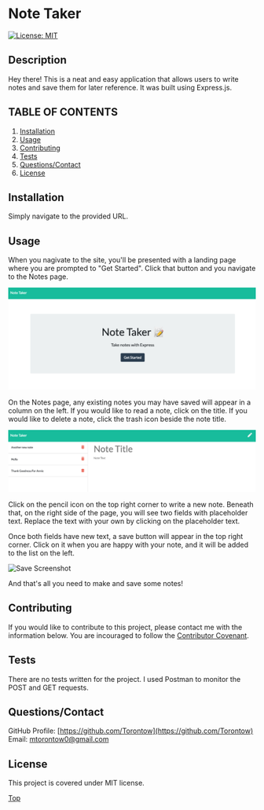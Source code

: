 # Note Taker

[![License: MIT](https://img.shields.io/badge/License-MIT-yellow.svg)](https://opensource.org/licenses/MIT)

## Description 

Hey there! This is a neat and easy application that allows users to write notes and save them for later reference. It was built using Express.js.

## TABLE OF CONTENTS

1. [Installation](#Installation)
2. [Usage](#Usage)
3. [Contributing](#Contributing)
4. [Tests](#Tests)
5. [Questions/Contact](#Questions/Contact)
6. [License](#License)

## Installation

Simply navigate to the provided URL.

## Usage

When you nagivate to the site, you'll be presented with a landing page where you are prompted to "Get Started". Click that button and you navigate to the Notes page.

![Index Page](public/assets/index-screenshot.png)

On the Notes page, any existing notes you may have saved will appear in a column on the left. If you would like to read a note, click on the title. If you would like to delete a note, click the trash icon beside the note title.

![Notes Page](public/assets/notes-screenshot.png)

Click on the pencil icon on the top right corner to write a new note. Beneath that, on the right side of the page, you will see two fields with placeholder text. Replace the text with your own by clicking on the placeholder text.

Once both fields have new text, a save button will appear in the top right corner. Click on it when you are happy with your note, and it will be added to the list on the left.

![Save Screenshot](public/assets/save-screenshot.pngç)

And that's all you need to make and save some notes!

## Contributing

If you would like to contribute to this project, please contact me with the information below. You are incouraged to follow the [Contributor Covenant](https://www.contributor-covenant.org/).

## Tests

There are no tests written for the project. I used Postman to monitor the POST and GET requests.

## Questions/Contact

GitHub Profile: [https://github.com/Torontow](https://github.com/Torontow)
Email: [mtorontow0@gmail.com](mailto:mtorontow0@gmail.com)

## License

This project is covered under MIT license.



[Top](#Note-Taker)
